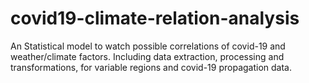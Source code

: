 # covid19-climate-relation-analysis
An Statistical model to watch possible correlations of covid-19 and weather/climate factors. Including data extraction, processing and transformations, for variable regions and covid-19 propagation data. 
